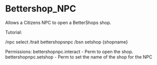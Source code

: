 # Bettershop_NPC
Allows a Citizens NPC to open a BetterShops shop.


Tutorial:


/npc select
/trait bettershopsnpc
/bsn setshop {shopname}

<Right click the NPC to open the shop>


Permissions:
  bettershopnpc.interact  - Perm to open the shop.
  bettershopnpc.setshop   - Perm to set the name of the shop for the NPC
